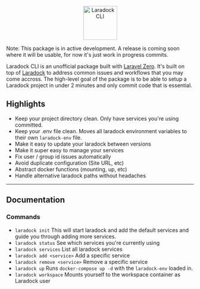 <p align="center">
    <img title="Laradock CLI" height="91" src="https://github.com/loonpwn/laradock-cli/raw/master/assets/images/laradock-cli-logo.png" />
</p>

Note: This package is in active development. A release is coming soon where it will be usable, for now it's just work in progress commits. 

Laradock CLI is an unofficial package built with [Laravel Zero](https://laravel-zero.com/). It's built on top of [Laradock](https://laradock.io/) to address common issues
and workflows that you may come accross. The high-level goal of the package is to be able to setup a Laradock project in under 2 minutes 
and only commit code that is essential.

## Highlights

- Keep your project directory clean. Only have services you're using committed.
- Keep your .env file clean. Moves all laradock environment variables to their own `laradock-env` file.
- Make it easy to update your laradock between versions
- Make it super easy to manage your services
- Fix user / group id issues automatically
- Avoid duplicate configuration (Site URL, etc)
- Abstract docker functions (mounting, up, etc)
- Handle alternative laradock paths without headaches

------

## Documentation


### Commands

- `laradock init` 
This will start laradock and add the default services and guide you through adding more services.
- `laradock status` 
See which services you're currently using
- `laradock services` 
List all laradock services
- `laradock add <service>` 
Add a specific service
- `laradock remove <service>` 
Remove a specific service
- `laradock up` 
Runs `docker-compose up -d` with the `laradock-env` loaded in.
- `laradock workspace` 
Mounts yourself to the workspace container as Laradock user
